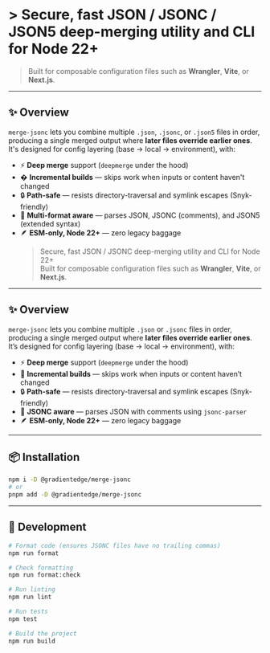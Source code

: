 # > Secure, fast JSON / JSONC / JSON5 deep-merging utility and CLI for Node 22+

> Built for composable configuration files such as **Wrangler**, **Vite**, or **Next.js**.

---

## ✨ Overview

`merge-jsonc` lets you combine multiple `.json`, `.jsonc`, or `.json5` files in order, producing a single merged output where **later files override earlier ones**.  
It's designed for config layering (base → local → environment), with:

- ⚡ **Deep merge** support (`deepmerge` under the hood)
- � **Incremental builds** — skips work when inputs or content haven't changed
- 🔒 **Path-safe** — resists directory-traversal and symlink escapes (Snyk-friendly)
- 🧾 **Multi-format aware** — parses JSON, JSONC (comments), and JSON5 (extended syntax)
- 🪶 **ESM-only, Node 22+** — zero legacy baggage
  > Secure, fast JSON / JSONC deep-merging utility and CLI for Node 22+  
  > Built for composable configuration files such as **Wrangler**, **Vite**, or **Next.js**.

---

## ✨ Overview

`merge-jsonc` lets you combine multiple `.json` or `.jsonc` files in order, producing a single merged output where **later files override earlier ones**.  
It’s designed for config layering (base → local → environment), with:

- ⚡ **Deep merge** support (`deepmerge` under the hood)
- 🧠 **Incremental builds** — skips work when inputs or content haven’t changed
- 🔒 **Path-safe** — resists directory-traversal and symlink escapes (Snyk-friendly)
- 🧾 **JSONC aware** — parses JSON with comments using `jsonc-parser`
- 🪶 **ESM-only, Node 22+** — zero legacy baggage

---

## 📦 Installation

```bash
npm i -D @gradientedge/merge-jsonc
# or
pnpm add -D @gradientedge/merge-jsonc
```

---

## 🔧 Development

```bash
# Format code (ensures JSONC files have no trailing commas)
npm run format

# Check formatting
npm run format:check

# Run linting
npm run lint

# Run tests
npm test

# Build the project
npm run build
```
